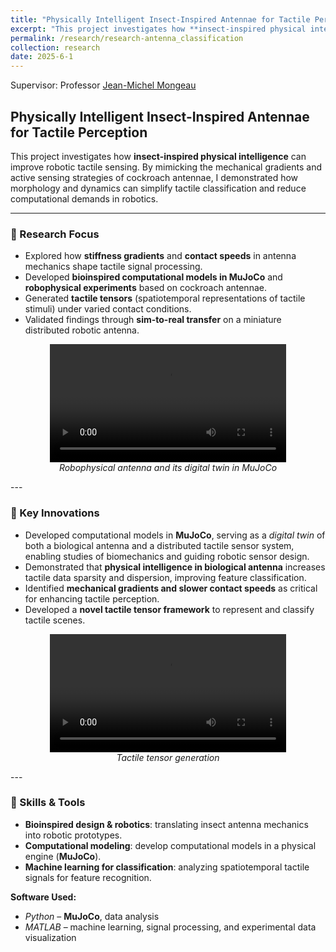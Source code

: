 ```yaml
---
title: "Physically Intelligent Insect-Inspired Antennae for Tactile Perception"
excerpt: "This project investigates how **insect-inspired physical intelligence** can improve robotic tactile sensing by bioinspired computational models in MuJoCo and robophysical antennae.<br/><img src='/images/antenna_classification.png' width='80%'>"
permalink: /research/research-antenna_classification
collection: research
date: 2025-6-1
---
```

Supervisor: Professor [Jean-Michel Mongeau](https://sites.psu.edu/mongeau/PIbio/) 

## Physically Intelligent Insect-Inspired Antennae for Tactile Perception  

This project investigates how **insect-inspired physical intelligence** can improve robotic tactile sensing. By mimicking the mechanical gradients and active sensing strategies of cockroach antennae, I demonstrated how morphology and dynamics can simplify tactile classification and reduce computational demands in robotics.  

---

### 🔹 Research Focus
- Explored how **stiffness gradients** and **contact speeds** in antenna mechanics shape tactile signal processing.  
- Developed **bioinspired computational models in MuJoCo** and **robophysical experiments** based on cockroach antennae.  
- Generated **tactile tensors** (spatiotemporal representations of tactile stimuli) under varied contact conditions.  
- Validated findings through **sim-to-real transfer** on a miniature distributed robotic antenna.  
<p align="center">
<video width="75%" controls>
  <source src="../images/rob&sim.mp4" type="video/mp4">
  Your browser does not support the video tag.
</video>
  <br>
  <i> Robophysical antenna and its digital twin in MuJoCo</i>
</p>
---

### 🔹 Key Innovations
- Developed computational models in **MuJoCo**, serving as a *digital twin* of both a biological antenna and a distributed tactile sensor system, enabling studies of biomechanics and guiding robotic sensor design.  
- Demonstrated that **physical intelligence in biological antenna** increases tactile data sparsity and dispersion, improving feature classification.  
- Identified **mechanical gradients and slower contact speeds** as critical for enhancing tactile perception.  
- Developed a **novel tactile tensor framework** to represent and classify tactile scenes.
<p align="center">
<video width="75%" controls>
  <source src="../images/tactiletensor.mp4" type="video/mp4">
  Your browser does not support the video tag.
</video>
  <br>
  <i> Tactile tensor generation </i>
</p>
---


### 🔹 Skills & Tools
- **Bioinspired design & robotics**: translating insect antenna mechanics into robotic prototypes.  
- **Computational modeling**: develop computational models in a physical engine (**MuJoCo**).  
- **Machine learning for classification**: analyzing spatiotemporal tactile signals for feature recognition.  

**Software Used:**  
- *Python* – **MuJoCo**, data analysis 
- *MATLAB* – machine learning, signal processing, and experimental data visualization  
